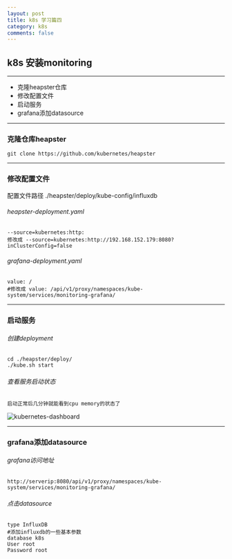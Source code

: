 ```yaml
---
layout: post
title: k8s 学习篇四
category: k8s
comments: false
---
```



## k8s 安装monitoring
---
  * 克隆heapster仓库
  * 修改配置文件
  * 启动服务
  * grafana添加datasource

  
---

### 克隆仓库heapster

```
git clone https://github.com/kubernetes/heapster
```
---

### 修改配置文件
配置文件路径 ./heapster/deploy/kube-config/influxdb
###### heapster-deployment.yaml
```
--source=kubernetes:http:
修改成 --source=kubernetes:http://192.168.152.179:8080?inClusterConfig=false
```
###### grafana-deployment.yaml
```
value: /
#修改成 value: /api/v1/proxy/namespaces/kube-system/services/monitoring-grafana/
```

------------------------------------

### 启动服务
###### 创建deployment

```
cd ./heapster/deploy/
./kube.sh start

```
###### 查看服务启动状态
```
启动正常后几分钟就能看到cpu memory的状态了
```
![kubernetes-dashboard](https://raw.githubusercontent.com/haijieyang/master/images/dashboard.png)

------------------------------------
### grafana添加datasource
###### grafana访问地址
```
http://serverip:8080/api/v1/proxy/namespaces/kube-system/services/monitoring-grafana/
```

###### 点击datasource
```
type InfluxDB
#添加influxdb的一些基本参数
database k8s
User root
Password root
```

